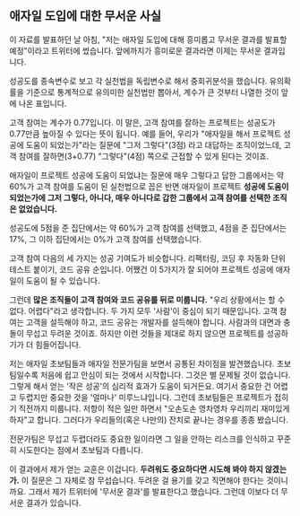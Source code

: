 ## 애자일 도입에 대한 무서운 사실
이 자료를 발표하던 날 아침, "저는 애자일 도입에 대해 흥미롭고 무서운 결과를 발표할 예정"이라고 트위터에 썼습니다. 앞에까지가 흥미로운 결과라면 이제는 무서운 결과입니다.

성공도를 종속변수로 보고 각 실천법을 독립변수로 해서 중회귀분석을 했습니다. 유의확률을 기준으로 통계적으로 유의미한 실천법만 뽑아서, 계수가 큰 것부터 나열한 것이 앞에 나온 표입니다.

고객 참여는 계수가 0.77입니다. 이 말은, 고객 참여를 잘하는 프로젝트는 성공도가 0.77만큼 높아질 수 있다는 뜻이 됩니다. 예를 들어, 우리가 "애자일을 해서 프로젝트 성공에 도움이 되었는가"라는 질문에 "그저 그렇다"(3점) 라고 대답하는 조직이었느데, 고객 참여를 잘하면(3+0.77) "그렇다"(4점) 쪽으로 근접할 수 있게 된다는 것이죠.

애자일이 프로젝트 성공에 도움이 되었냐는 질문에 매우 그렇다고 답한 그룹에서는 약 60%가 고객 참여를 도움이 된 실천법으로 꼽은 반면 애자일이 프로젝트 **성공에 도움이 되었는가에 그저 그렇다, 아니다, 매우 아니다로 갑한 그룹에서 고객 참여를 선택한 조직은 없었습니다.**

성공도에 5점을 준 집단에서는 약 60%가 고객 참여를 선택했고, 4점을 준 집단에서는 17%, 그 이하 집단에서는 0%가 고객 참여를 선택했습니다.

고객 참여 다음의 세 가지는 성공 기여도가 비슷합니다. 리팩터링, 코딩 후 자동화 단위 테스트 붙이기, 코드 공유 순입니다. 어쨌건 이 5가지가 잘 되어야 프로젝트 성공에 애자일이 도움이 될 수 있습니다.

그런데 **많은 조직들이 고객 참여와 코드 공유를 뒤로 미룹니다.** "우리 상황에서는 할 수 없다. 어렵다"라고 생각합니다. 두 가지 모두 '사람'이 중심이 되기 때문입니다. 고객 참여는 고객을 설득해야 하고, 코드 공유는 개발자를 설득해야 합니다. 사람과의 대면과 충돌이 무섭고 두려운 것이죠. 하지만 이런 것들을 제대로 하지 않으면 프로젝트를 성공하기가 더 힘들어집니다.

저는 애자일 초보팀들과 애자일 전문가팀을 보면서 공통된 차이점을 발견했습니다. 초보팀일수록 처음에 쉽고 안심이 되는 것에서 시작합니다. 그것은 별 문제될 것이 없습니다. 그렇게 해서 얻는 '작은 성공'의 심리적 효과가 도움이 되거든요. 여기서 중요한 건 어렵고 두렵지만 중요한 것을 '얼마나' 미루느냐입니다. 그런데 초보팀들은 프로젝트가 접히기 직전까지 미룹니다. 저항이 적은 일만 하면서 "오손도손 영차영차 우리끼리 재미있게 하자"고 합니다. 그러다가 우리들의(혹은 나만의) 잔치로 끝나는 경우를 종종 봤습니다.

전문가팀은 무섭고 두렵더라도 중요한 일이라면 그 일을 안하는 리스크를 인식하고 꾸준히 시도한다는 점에서 초보팀과 다릅니다.

이 결과에서 제가 얻는 교훈은 이겁니다. **두려워도 중요하다면 시도해 봐야 하지 않겠는가.** 이 질문은 그 자체로 참 무섭습니다. 두려운 걸 용기를 갖고 직면해야 한다는 것이니까요. 그래서 제가 트위터에 '무서운 결과'를 발표한다고 했습니다. 그런데 이보다 더 무서운 결과가 있습니다.